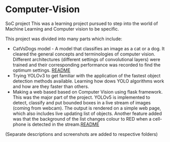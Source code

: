 # Computer-Vision

SoC project 
This was a learning project pursued to step into the world of Machine Learning and Computer vision to be specific.<br>

This project was divided into many parts which include:
- CatVsDogs model - A model that classifies an image as a cat or a dog. It cleared the general concepts and terminologies of computer vision. Different architectures (different settings of convolutional layers) were trained and their corresponding performance was recorded to find the optimum settings. [README](https://github.com/BroadParadox/Computer-Vision-Web-App/blob/main/CatsvsDogs/README.md)
- Trying YOLOv3 to get familiar with the application of the fastest object detection methods available. Learning how dows YOLO algorithms work and how are they faster than others.
- Making a web based based on Computer Vision using flask framework. This was the major part of the project. YOLOv5 is implemented to detect, 
classify and put bounded boxes in a live stream of images (coming from webcam). The output is rendered on a simple web page, which also includes live
updating list of objects. Another feature added was that the background of the list changes colour to RED when a cell-phone is detected in the stream.[README](https://github.com/BroadParadox/Computer-Vision-Web-App/blob/main/Web_App/README.md)

(Separate descriptions and screenshots are added to respective folders)
